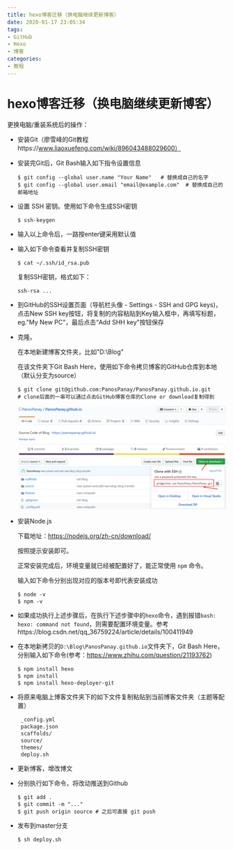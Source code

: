 ```yaml
---
title: hexo博客迁移（换电脑继续更新博客）
date: 2020-01-17 23:05:34
tags:
- GitHub
- Hexo
- 博客
categories:
- 教程
---
```


# hexo博客迁移（换电脑继续更新博客）

更换电脑/重装系统后的操作：

- 安装Git（廖雪峰的Git教程https://www.liaoxuefeng.com/wiki/896043488029600）

- 安装完Git后，Git Bash输入如下指令设置信息

  ```shell
  $ git config --global user.name "Your Name"	# 替换成自己的名字
  $ git config --global user.email "email@example.com"	# 替换成自己的邮箱地址
  ```

- 设置 SSH 密钥。使用如下命令生成SSH密钥

  ```shell
  $ ssh-keygen
  ```

- 输入以上命令后，一路按enter键采用默认值

- 输入如下命令查看并复制SSH密钥

  ```shell
  $ cat ~/.ssh/id_rsa.pub
  ```

  复制SSH密钥，格式如下：

  ```
  ssh-rsa ...
  ```

- 到GitHub的SSH设置页面（导航栏头像 - Settings - SSH and GPG keys)，点击New SSH key按钮，将复制的内容粘贴到Key输入框中，再填写标题，eg."My New PC"，最后点击“Add SHH key"按钮保存

- 克隆。

  在本地新建博客文件夹，比如"D:\Blog"

  在该文件夹下Git Bash Here，使用如下命令拷贝博客的GitHub仓库到本地（默认分支为source）

  ```shell
  $ git clone git@github.com:PanosPanay/PanosPanay.github.io.git
  # clone后面的一串可以通过点击GitHub博客仓库的Clone or download复制得到
  ```

  ![1579830393814](blog-transfer/1579830393814.png)

- 安装Node.js

  下载地址：https://nodejs.org/zh-cn/download/

  按照提示安装即可。

  正常安装完成后，环境变量就已经被配置好了，能正常使用 `npm` 命令。

  输入如下命令分别出现对应的版本号即代表安装成功

  ```shell
  $ node -v
  $ npm -v
  ```

- 如果成功执行上述步骤后，在执行下述步骤中的`hexo`命令，遇到报错`bash: hexo: command not found`，则需要配置环境变量。参考https://blog.csdn.net/qq_36759224/article/details/100411949

- 在本地新拷贝的`D:\Blog\PanosPanay.github.io`文件夹下，Git Bash Here，分别输入如下命令(参考：https://www.zhihu.com/question/21193762)

  ```shell
  $ npm install hexo
  $ npm install
  $ npm install hexo-deployer-git
  ```

- 将原来电脑上博客文件夹下的如下文件复制粘贴到当前博客文件夹（主题等配置）

  ```
   _config.yml
   package.json
   scaffolds/
   source/
   themes/
   deploy.sh
  ```

- 更新博客，增改博文

- 分别执行如下命令，将改动推送到Github

  ```shell
  $ git add .
  $ git commit -m "..."
  $ git push origin source # 之后可直接 git push
  ```

- 发布到master分支

  ```shell
  $ sh deploy.sh
  ```

